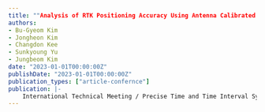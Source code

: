 ```yaml
---
title: ""Analysis of RTK Positioning Accuracy Using Antenna Calibrated Commercial Samsung Smartphone""
authors:
- Bu-Gyeom Kim
- Jongheon Kim
- Changdon Kee
- Sunkyoung Yu
- Jungbeom Kim
date: "2023-01-01T00:00:00Z"
publishDate: "2023-01-01T00:00:00Z"
publication_types: ["article-confernce"]
publication: |-
    International Technical Meeting / Precise Time and Time Interval Systems and Application meeting (ITM/PTTI 2023)
---
```

